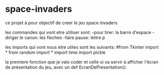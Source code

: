 # space-invaders

ce projet à pour objectif de creer le jeu space invaders

les commandes qui vont etre utiliser sont:
-pour tirer: la barre d'espace
-diriger le canon: les fleches
-faire pause: lettre p

les imports qui vont nous etre utiles sont les suivants:
#from Tkinter import *
from random import *
import time
import pickle

la premiere fonction que je vais coder et celle ui va servir à afficher l'écran de présentation du jeu, avec un 
def EcranDePresentation():


